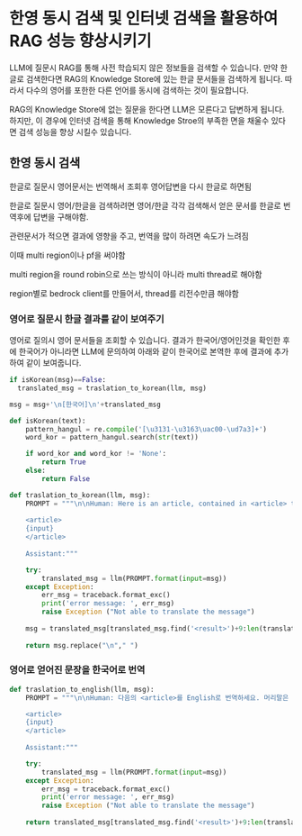 # 한영 동시 검색 및 인터넷 검색을 활용하여 RAG 성능 향상시키기

LLM에 질문시 RAG를 통해 사전 학습되지 않은 정보들을 검색할 수 있습니다. 만약 한글로 검색한다면 RAG의 Knowledge Store에 있는 한글 문서들을 검색하게 됩니다. 따라서 다수의 영어를 포한한 다른 언어를 동시에 검색하는 것이 필요합니다.

RAG의 Knowledge Store에 없는 질문을 한다면 LLM은 모른다고 답변하게 됩니다. 하지만, 이 경우에 인터넷 검색을 통해 Knowledge Stroe의 부족한 면을 채울수 있다면 검색 성능을 향상 시킬수 있습니다.

## 한영 동시 검색

한글로 질문시 영어문서는 번역해서 조회후 영어답변을 다시 한글로 하면됨

한글로 질문시 영어/한글을 검색하려면 영어/한글 각각 검색해서 얻은 문서를 한글로 번역후에 답변을 구해야함.

관련문서가 적으면 결과에 영향을 주고, 번역을 많이 하려면 속도가 느려짐

이때 multi region이나 pf을 써야함

multi region을 round robin으로 쓰는 방식이 아니라 multi thread로 해야함

region별로 bedrock client를 만들어서, thread를 리전수만큼 해야함


### 영어로 질문시 한글 결과를 같이 보여주기

영어로 질의시 영어 문서들을 조회할 수 있습니다. 결과가 한국어/영어인것을 확인한 후에 한국어가 아니라면 LLM에 문의하여 아래와 같이 한국어로 본역한 후에 결과에 추가하여 같이 보여줍니다.

```python
if isKorean(msg)==False:
  translated_msg = traslation_to_korean(llm, msg)

msg = msg+'\n[한국어]\n'+translated_msg

def isKorean(text):
    pattern_hangul = re.compile('[\u3131-\u3163\uac00-\ud7a3]+')
    word_kor = pattern_hangul.search(str(text))

    if word_kor and word_kor != 'None':
        return True
    else:
        return False

def traslation_to_korean(llm, msg):
    PROMPT = """\n\nHuman: Here is an article, contained in <article> tags. Translate the article to Korean. Put it in <result> tags.
            
    <article>
    {input}
    </article>
                        
    Assistant:"""

    try: 
        translated_msg = llm(PROMPT.format(input=msg))
    except Exception:
        err_msg = traceback.format_exc()
        print('error message: ', err_msg)        
        raise Exception ("Not able to translate the message")
    
    msg = translated_msg[translated_msg.find('<result>')+9:len(translated_msg)-10]
    
    return msg.replace("\n"," ")
```


### 영어로 얻어진 문장을 한국어로 번역

```python
def traslation_to_english(llm, msg):
    PROMPT = """\n\nHuman: 다음의 <article>를 English로 번역하세요. 머리말은 건너뛰고 본론으로 바로 들어가주세요. 또한 결과는 <result> tag를 붙여주세요.

    <article>
    {input}
    </article>
                        
    Assistant:"""

    try: 
        translated_msg = llm(PROMPT.format(input=msg))
    except Exception:
        err_msg = traceback.format_exc()
        print('error message: ', err_msg)        
        raise Exception ("Not able to translate the message")
    
    return translated_msg[translated_msg.find('<result>')+9:len(translated_msg)-10]
```
